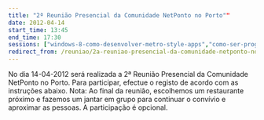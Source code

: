 ```yaml
---
title: "2ª Reunião Presencial da Comunidade NetPonto no Porto""
date: 2012-04-14
start_time: 13:45
end_time: 17:30
sessions: ["windows-8-como-desenvolver-metro-style-apps","como-ser-programador-durante-o-dia-e-mesmo-assim-dormir-bem-a-noite"]
redirect_from: /reuniao/2a-reuniao-presencial-da-comunidade-netponto-no-porto/
---
```

No dia 14-04-2012 será realizada a 2ª Reunião Presencial da Comunidade NetPonto no Porto. Para participar, efectue o registo de acordo com as instruções abaixo.
Nota: Ao final da reunião, escolhemos um restaurante próximo e fazemos um jantar em grupo para continuar o convívio e aproximar as pessoas. A participação é opcional.